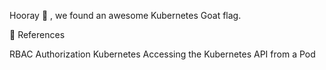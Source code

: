 Hooray 🥳 , we found an awesome Kubernetes Goat flag.

🔖 References​

RBAC Authorization Kubernetes
Accessing the Kubernetes API from a Pod